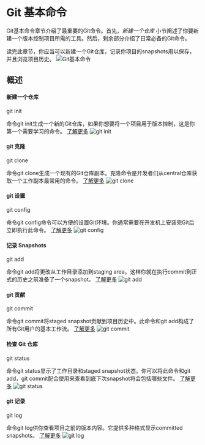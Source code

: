Git 基本命令
============

Git基本命令章节介绍了最重要的Git命令。首先，*新建一个仓库* 小节阐述了你要新建一个版本控制项目所需的工具。然后，剩余部分介绍了日常必备的Git命令。

读完此章节，你应当可以新建一个Git仓库，记录你项目的snapshots用以保存，并且浏览项目历史。
![Git基本命令](https://gp1.wac.edgecastcdn.net/8029C4/wac-small/wac/landing/git/tutorial/git-basics/pageSections/0/contentColumnTwo/0/imageBinary/git-tutorial_basics.png)

概述
----

#### 新建一个仓库
git init

命令git init生成一个新的Git仓库，如果你想要将一个项目用于版本控制，这是你第一个需要学习的命令。
[了解更多](git-init.md)
![git init](https://gp1.wac.edgecastcdn.net/8029C4/wac-small/wac/landing/git/tutorial/git-basics/pageSections/00/contentFullWidth/0/tabs/0/pageSections/0/contentColumnTwo/0/imageBinary/git-tutorial-basics-init.png)

#### git 克隆
git clone

命令git clone生成一个现有的Git仓库副本。克隆命令是开发者们从central仓库获取一个工作副本最常用的命令。
[了解更多](git-clone.md)
![git clone](https://gp1.wac.edgecastcdn.net/8029C4/wac-small/wac/landing/git/tutorial/git-basics/pageSections/00/contentFullWidth/0/tabs/0/pageSections/00/contentColumnTwo/0/imageBinary/git-tutorial-basics-clone.png)

#### git 设置
git config

命令git config命令可以方便的设置Git环境。你通常需要在开发机上安装完Git后立即执行此命令。
[了解更多](git-config.md)
![git config](https://gp1.wac.edgecastcdn.net/8029C4/wac-small/wac/landing/git/tutorial/git-basics/pageSections/00/contentFullWidth/0/tabs/0/pageSections/01/contentColumnTwo/0/imageBinary/git-tutorial-basics-config.png)

#### 记录 Snapshots
git add

命令git add将更改从工作目录添加到staging area。这样你就在执行commit到正式的历史之前准备了一个snapshot。
[了解更多](git-add.md)
![git add](https://gp1.wac.edgecastcdn.net/8029C4/wac-small/wac/landing/git/tutorial/git-basics/pageSections/00/contentFullWidth/0/tabs/0/pageSections/02/contentColumnTwo/0/imageBinary/git-tutorial-basics-add.png)

#### git 贡献
git commit

命令git commit将staged snapshot贡献到项目历史中。此命令和git add构成了所有Git用户的基本工作流。
[了解更多](git-commit.md)
![git commit](https://gp1.wac.edgecastcdn.net/8029C4/wac-small/wac/landing/git/tutorial/git-basics/pageSections/00/contentFullWidth/0/tabs/0/pageSections/03/contentColumnTwo/0/imageBinary/git-tutorial-basics-commit.png)

#### 检查 Git 仓库
git status

命令git status显示了工作目录和staged snapshot状态。你可以将此命令和git add，git commit配合使用来查看到底下次snapshot将会包括哪些文件。
[了解更多](git-status.md)
![git status](https://gp1.wac.edgecastcdn.net/8029C4/wac-small/wac/landing/git/tutorial/git-basics/pageSections/00/contentFullWidth/0/tabs/0/pageSections/05/contentColumnTwo/0/imageBinary/git-tutorial-basics-status.png)

#### git 记录
git log

命令git log供你查看项目之前的版本内容。它提供多种格式显示committed snapshots。
[了解更多](git-log.md)
![git log](https://gp1.wac.edgecastcdn.net/8029C4/wac-small/wac/landing/git/tutorial/git-basics/pageSections/00/contentFullWidth/0/tabs/0/pageSections/06/contentColumnTwo/0/imageBinary/git-tutorial-basics-log.png)
